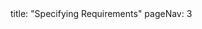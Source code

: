 <frontmatter>
title: "Specifying Requirements"
pageNav: 3
</frontmatter>

<include src="container-inPage-asFlat.md" boilerplate />
